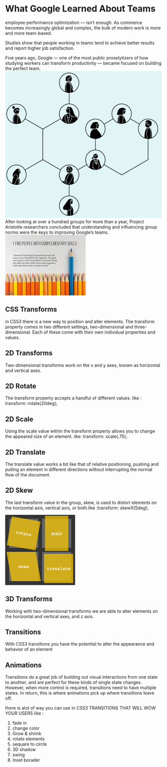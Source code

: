 # What Google Learned About Teams

employee performance optimization — isn’t enough. As commerce becomes increasingly global and complex, the bulk of modern work is more and more team-based.

Studies show that people working in teams tend to achieve better results and report higher job satisfaction.

Five years ago, Google — one of the most public proselytizers of how studying workers can transform productivity — became focused on building the perfect team.
![image.jpg](imagesclass14/image.jpg)
After looking at over a hundred groups for more than a year, Project Aristotle researchers concluded that understanding and influencing group norms were the keys to improving Google’s teams.
![image](imagesclass14/download.jpg)

## CSS Transforms

in CSS3 there is a new way to position and alter elements.
The transform property comes in two different settings, two-dimensional and three-dimensional. Each of these come with their own individual properties and values.

## 2D Transforms

Two-dimensional transforms work on the x and y axes, known as horizontal and vertical axes.

## 2D Rotate

The transform property accepts a handful of different values. like : transform: rotate(20deg);

## 2D Scale

Using the scale value within the transform property allows you to change the appeared size of an element. like :transform: scale(.75);

## 2D Translate

The translate value works a bit like that of relative positioning, pushing and pulling an element in different directions without interrupting the normal flow of the document.

## 2D Skew

The last transform value in the group, skew, is used to distort elements on the horizontal axis, vertical axis, or both.like :transform: skewX(5deg);

![css3](imagesclass14/css3.png)

## 3D Transforms

Working with two-dimensional transforms we are able to alter elements on the horizontal and vertical axes,  and z axis.

## Transitions

With CSS3 transitions you have the potential to alter the appearance and behavior of an element

## Animations

Transitions do a great job of building out visual interactions from one state to another, and are perfect for these kinds of single state changes. However, when more control is required, transitions need to have multiple states. In return, this is where animations pick up where transitions leave off.

there is alot of way you can  use in  CSS3 TRANSITIONS THAT WILL WOW YOUR USERS like :

1. fade in
2. change color
3. Grow & shrink
4. rotate elements
5. sequare to circle
6. 3D shadow
7. swing
8. Inset borader
